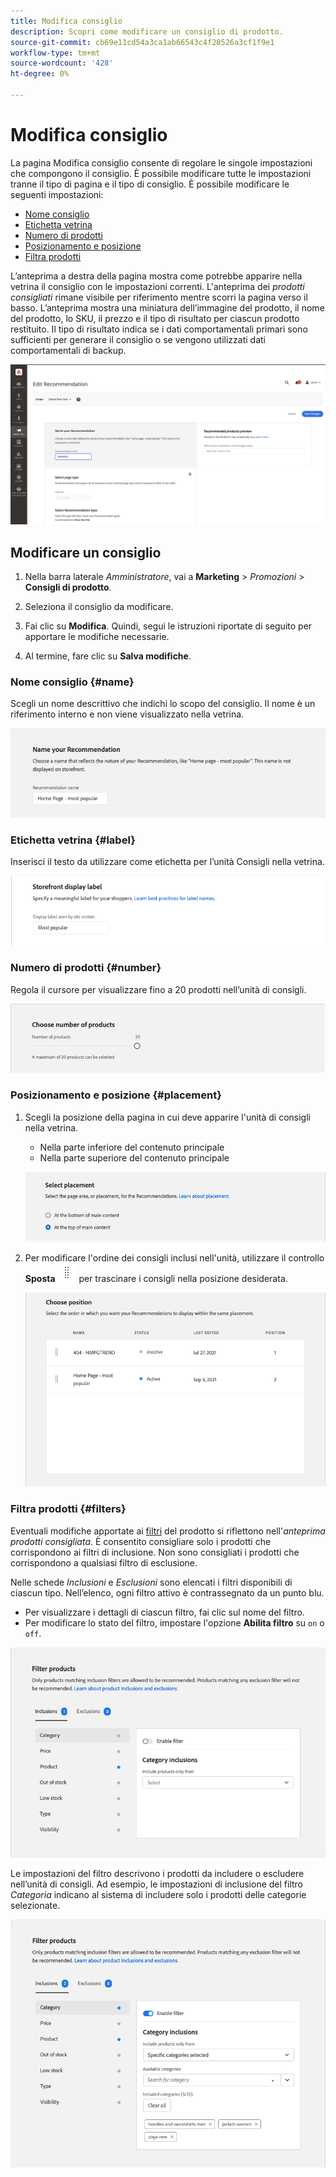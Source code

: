 ```yaml
---
title: Modifica consiglio
description: Scopri come modificare un consiglio di prodotto.
source-git-commit: cb69e11cd54a3ca1ab66543c4f28526a3cf1f9e1
workflow-type: tm+mt
source-wordcount: '428'
ht-degree: 0%

---
```


# Modifica consiglio

La pagina Modifica consiglio consente di regolare le singole impostazioni che compongono il consiglio. È possibile modificare tutte le impostazioni tranne il tipo di pagina e il tipo di consiglio. È possibile modificare le seguenti impostazioni:

- [Nome consiglio](#name)
- [Etichetta vetrina](#label)
- [Numero di prodotti](#number)
- [Posizionamento e posizione](#placement)
- [Filtra prodotti](#filters)

L’anteprima a destra della pagina mostra come potrebbe apparire nella vetrina il consiglio con le impostazioni correnti. L&#39;anteprima dei _prodotti consigliati_ rimane visibile per riferimento mentre scorri la pagina verso il basso. L’anteprima mostra una miniatura dell’immagine del prodotto, il nome del prodotto, lo SKU, il prezzo e il tipo di risultato per ciascun prodotto restituito. Il tipo di risultato indica se i dati comportamentali primari sono sufficienti per generare il consiglio o se vengono utilizzati dati comportamentali di backup.

![Modifica consigli](assets/edit-recommendation.png)

## Modificare un consiglio

1. Nella barra laterale _Amministratore_, vai a **Marketing** > _Promozioni_ > **Consigli di prodotto**.

1. Seleziona il consiglio da modificare.

1. Fai clic su **Modifica**. Quindi, segui le istruzioni riportate di seguito per apportare le modifiche necessarie.

1. Al termine, fare clic su **Salva modifiche**.

### Nome consiglio {#name}

Scegli un nome descrittivo che indichi lo scopo del consiglio. Il nome è un riferimento interno e non viene visualizzato nella vetrina.

![Modifica nome](assets/edit-name.png)

### Etichetta vetrina {#label}

Inserisci il testo da utilizzare come etichetta per l’unità Consigli nella vetrina.

![Modifica etichetta](assets/edit-storefront-label.png)

### Numero di prodotti {#number}

Regola il cursore per visualizzare fino a 20 prodotti nell’unità di consigli.

![Modifica numero di prodotti](assets/edit-number-of-products.png)

### Posizionamento e posizione {#placement}

1. Scegli la posizione della pagina in cui deve apparire l&#39;unità di consigli nella vetrina.

   - Nella parte inferiore del contenuto principale
   - Nella parte superiore del contenuto principale

   ![Modifica posizionamento](assets/edit-placement.png)

1. Per modificare l&#39;ordine dei consigli inclusi nell&#39;unità, utilizzare il controllo **Sposta** ![Sposta selettore](assets/icon-move.png) per trascinare i consigli nella posizione desiderata.

   ![Modifica posizione](assets/edit-position.png)

### Filtra prodotti {#filters}

Eventuali modifiche apportate ai [filtri](filters.md) del prodotto si riflettono nell&#39;_anteprima prodotti consigliata_. È consentito consigliare solo i prodotti che corrispondono ai filtri di inclusione. Non sono consigliati i prodotti che corrispondono a qualsiasi filtro di esclusione.

Nelle schede _Inclusioni_ e _Esclusioni_ sono elencati i filtri disponibili di ciascun tipo. Nell’elenco, ogni filtro attivo è contrassegnato da un punto blu.

- Per visualizzare i dettagli di ciascun filtro, fai clic sul nome del filtro.
- Per modificare lo stato del filtro, impostare l&#39;opzione **Abilita filtro** su `on` o `off`.

![Modifica filtri](assets/edit-filters.png)

Le impostazioni del filtro descrivono i prodotti da includere o escludere nell’unità di consigli. Ad esempio, le impostazioni di inclusione del filtro _Categoria_ indicano al sistema di includere solo i prodotti delle categorie selezionate.

![Modifica filtro categoria](assets/edit-filter-category.png)
